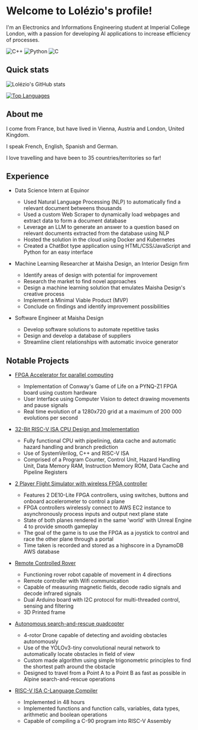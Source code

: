 # Welcome to Lolézio's profile!

I'm an Electronics and Informations Engineering student at Imperial College London, with a passion for developing AI applications to increase efficiency of processes.

![C++](https://img.shields.io/badge/C%2B%2B-00599C?style=for-the-badge&logo=c%2B%2B&logoColor=white)
![Python](https://img.shields.io/badge/Python-FFD43B?style=for-the-badge&logo=python&logoColor=blue)
![C](https://img.shields.io/badge/C-00599C?style=for-the-badge&logo=c&logoColor=white)

## Quick stats
![Lolézio's GitHub stats](https://github-readme-stats.vercel.app/api?username=lolzio5&show_icons=true&theme=radical&hide_rank=true&hide=issues,stars)

[![Top Languages](https://github-readme-stats.vercel.app/api/top-langs/?username=lolzio5&layout=compact&theme=vision-friendly-dark)](https://github.com/anuraghazra/github-readme-stats)

## About me
I come from France, but have lived in Vienna, Austria and London, United Kingdom.

I speak French, English, Spanish and German.

I love travelling and have been to 35 countries/territories so far!

## Experience
- Data Science Intern at Equinor
  - Used Natural Language Processing (NLP) to automatically find a relevant document betweens thousands
  - Used a custom Web Scraper to dynamically load webpages and extract data to form a document database
  - Leverage an LLM to generate an answer to a question based on relevant documents extracted from the database using NLP
  - Hosted the solution in the cloud using Docker and Kubernetes
  - Created a ChatBot type application using HTML/CSS/JavaScript and Python for an easy interface

- Machine Learning Researcher at Maisha Design, an Interior Design firm
  - Identify areas of design with potential for improvement
  - Research the market to find novel approaches
  - Design a machine learning solution that emulates Maisha Design's creative process
  - Implement a Minimal Viable Product (MVP)
  - Conclude on findings and identify improvement possibilities
  
- Software Engineer at Maisha Design
  - Develop software solutions to automate repetitive tasks
  - Design and develop a database of suppliers
  - Streamline client relationships with automatic invoice generator
 
## Notable Projects
- [FPGA Accelerator for parallel computing](https://github.com/lolzio5/JABBAL)
  - Implementation of Conway's Game of Life on a PYNQ-Z1 FPGA board using custom hardware
  - User Interface using Computer Vision to detect drawing movements and pause signals
  - Real time evolution of a 1280x720 grid at a maximum of 200 000 evolutions per second
  
- [32-Bit RISC-V ISA CPU Design and Implementation](https://github.com/lolzio5/Team05-RISCV-Final)
  - Fully functional CPU with pipelining, data cache and automatic hazard handling and branch prediction
  - Use of SystemVerilog, C++ and RISC-V ISA
  - Comprised of a Program Counter, Control Unit, Hazard Handling Unit, Data Memory RAM, Instruction Memory ROM, Data Cache and Pipeline Registers
 
- [2 Player Flight Simulator with wireless FPGA controller](https://github.com/lolzio5/theflyingproject)
  - Features 2 DE10-Lite FPGA controllers, using switches, buttons and onboard accelerometer to control a plane
  - FPGA controllers wirelessly connect to AWS EC2 instance to asynchronously process inputs and output next plane state
  - State of both planes rendered in the same 'world' with Unreal Engine 4 to provide smooth gameplay
  - The goal of the game is to use the FPGA as a joystick to control and race the other plane through a portal
  - Time taken is recorded and stored as a highscore in a DynamoDB AWS database

- [Remote Controlled Rover](https://github.com/saturn691/Fyrryx)
  - Functioning rover robot capable of movement in 4 directions
  - Remote controller with Wifi communication
  - Capable of measuring magnetic fields, decode radio signals and decode infrared signals
  - Dual Arduino board with I2C protocol for multi-threaded control, sensing and filtering
  - 3D Printed frame

- [Autonomous search-and-rescue quadcopter](https://github.com/lolzio5/uavproject)
  - 4-rotor Drone capable of detecting and avoiding obstacles autonomously
  - Use of the YOLOv3-tiny convolutional neural network to automatically locate obstacles in field of view
  - Custom made algorithm using simple trigonometric principles to find the shortest path around the obstacle
  - Designed to travel from a Point A to a Point B as fast as possible in Alpine search-and-rescue operations
  
- [RISC-V ISA C-Language Compiler](https://github.com/lolzio5/c-compiler)
  - Implemented in 48 hours
  - Implemented functions and function calls, variables, data types, arithmetic and boolean operations
  - Capable of compiling a C-90 program into RISC-V Assembly
